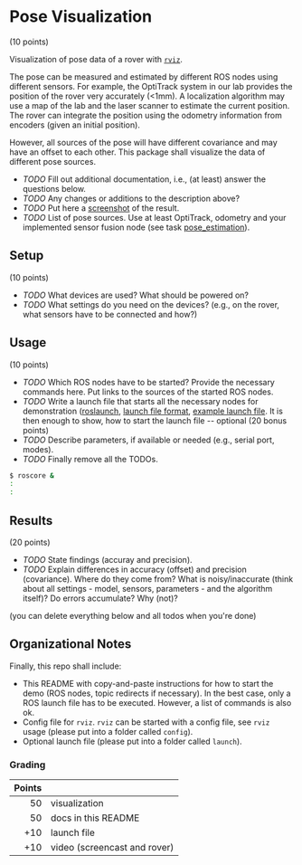 Pose Visualization
==================
(10 points)

Visualization of pose data of a rover with [`rviz`](http://wiki.ros.org/rviz).

The pose can be measured and estimated by different ROS nodes using different
sensors. For example, the OptiTrack system in our lab provides the position of
the rover very accurately (<1mm). A localization algorithm may use a map of the
lab and the laser scanner to estimate the current position. The rover can
integrate the position using the odometry information from encoders (given an
initial position).

However, all sources of the pose will have different covariance and may have an
offset to each other. This package shall visualize the data of different pose
sources.

* *TODO* Fill out additional documentation, i.e., (at least) answer the
  questions below.
* *TODO* Any changes or additions to the description above?
* *TODO* Put here
  a
  [screenshot](https://github.com/adam-p/markdown-here/wiki/Markdown-Cheatsheet#images) of
  the result.
* *TODO* List of pose sources. Use at least OptiTrack, odometry and your
  implemented sensor fusion node (see
  task [pose_estimation](../pose_estimation/README.md)).

Setup
-----
(10 points)

* *TODO* What devices are used? What should be powered on?
* *TODO* What settings do you need on the devices? (e.g., on the rover, what
  sensors have to be connected and how?)

Usage
-----
(10 points)

* *TODO* Which ROS nodes have to be started? Provide the necessary commands
  here. Put links to the sources of the started ROS nodes.
* *TODO* Write a launch file that starts all the necessary nodes for
  demonstration
  ([roslaunch](http://wiki.ros.org/roslaunch),
  [launch file format](http://wiki.ros.org/roslaunch/XML),
  [example launch file](https://github.com/tuw-cpsg/general-ros-modules/blob/master/pioneer_teleop/launch/drive.launch). It
  is then enough to show, how to start the launch file -- optional (20 bonus
  points)
* *TODO* Describe parameters, if available or needed (e.g., serial port,
  modes).
* *TODO* Finally remove all the TODOs.

```bash
$ roscore &
:
:
```

Results
-------
(20 points)

* *TODO* State findings (accuray and precision).
* *TODO* Explain differences in accuracy (offset) and precision
  (covariance). Where do they come from? What is noisy/inaccurate (think about
  all settings - model, sensors, parameters - and the algorithm itself)? Do
  errors accumulate? Why (not)?


(you can delete everything below and all todos when you're done)

Organizational Notes
--------------------

Finally, this repo shall include:
* This README with copy-and-paste instructions for how to start the demo (ROS
  nodes, topic redirects if necessary). In the best case, only a ROS launch
  file has to be executed. However, a list of commands is also ok.
* Config file for `rviz`. `rviz` can be started with a config file, see `rviz`
  usage (please put into a folder called `config`).
* Optional launch file (please put into a folder called `launch`).

### Grading

| Points |                              |
|-------:|------------------------------|
|     50 | visualization                |
|     50 | docs in this README          |
|    +10 | launch file                  |
|    +10 | video (screencast and rover) |
